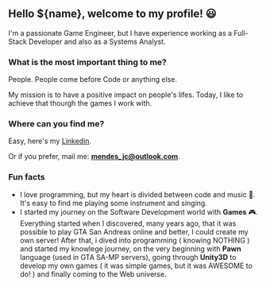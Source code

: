 ## Hello ${name}, welcome to my profile! 😃

I'm a passionate Game Engineer, but I have experience working as a Full-Stack Developer and also as a Systems Analyst.

### What is the most important thing to me?

People. People come before Code or anything else.

My mission is to have a positive impact on people's lifes. Today, I like to achieve that thourgh the games I work with.

### Where can you find me?

Easy, here's my [Linkedin](https://www.linkedin.com/in/julio-mendes/).

Or if you prefer, mail me: **mendes_jc@outlook.com**.

### Fun facts

- I love programming, but my heart is divided between code and music 🎵. It's easy to find me playing some instrument and singing.
- I started my journey on the Software Development world with **Games** 🎮. Everything started when I discovered, many years ago, that it was possible to play GTA San Andreas online and better, I could create my own server!
  After that, i dived into programming ( knowing NOTHING ) and started my knowlege journey, on the very beginning with **Pawn** language (used in GTA SA-MP servers), going through **Unity3D** to develop my own games ( it was simple games, but it was AWESOME to do! ) and finally coming to the Web universe.

<!--
**mendes-jc/mendes-jc** is a ✨ _special_ ✨ repository because its `README.md` (this file) appears on your GitHub profile.

Here are some ideas to get you started:

- 🔭 I’m currently working on ...
- 🌱 I’m currently learning ...
- 👯 I’m looking to collaborate on ...
- 🤔 I’m looking for help with ...
- 💬 Ask me about ...
- 📫 How to reach me: ...
- 😄 Pronouns: ...
- ⚡ Fun fact: ...
-->

